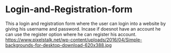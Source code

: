 # Login-and-Registration-form
This a login and registration form where the user can login into a website by giving his username and password.
Incase if doesnot have an account he can use the register option where he can register his account.
https://www.pixelstalk.net/wp-content/uploads/2016/04/Simple-backgrounds-for-desktop-download-620x388.jpg

